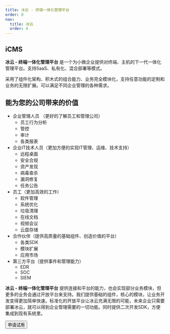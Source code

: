 ```yaml
---
title: 冰云 - 终端一体化管理平台
order: 0
nav:
  title: 冰云
  order: 4
---
```


## iCMS

**冰云 - 终端一体化管理平台** 是一个为小微企业提供对终端、主机的下一代一体化管理平台。支持SaaS、私有化、混合部署等模式。

采用了组件化架构、积木式的组合能力、业务完全模块化，支持任意功能的定制和业务的无限扩展。可以满足不同企业管理的各种需求。

## 能为您的公司带来的价值

-   企业管理人员 （更好的了解员工和管理公司）
    -   员工行为分析
    -   管控
    -   审计
    -   各类报表
-   企业IT技术人员（更加方便的实现IT管理、运维、技术支持）
    -   远程桌面
    -   安全合规
    -   资产发现
    -   病毒查杀
    -   漏洞修复
    -   任务公告
-   员工（更加高效的工作）
    -   软件管理
    -   系统优化
    -   垃圾清理
    -   在线文档
    -   视频会议
    -   云盘存储
-   合作伙伴（提供高质量的基础组件、创造价值的平台）
    -   各类SDK
    -   模块扩展
    -   应用市场
-   第三方平台（提供事件和管理能力）
    -   EDR
    -   SOC
    -   SIEM

**冰云 - 终端一体化管理平台** 提供连接和平台的能力，也会实现部分业务模块，但更多的业务会通过开放平台来支持。我们提供基础的组件，核心的模块，让业务开发变得更加简单快速。标准化的开放平台让冰云充满无限的可能，未来企业只需要部署冰云，就可以得到企业管理需要的一切功能。同时提供二次开发SDK，方便集成到现有系统里。

<div class = "md_footer" >
  <a href = "/icms/trial"> <button class="main-button"> 申请试用 </button></a>
</div>
